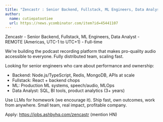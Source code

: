 ```yaml
---
title: "Zencastr : Senior Backend, Fullstack, ML Engineers, Data Analyst"
author:
  name: cutiepatootiee
  url: https://news.ycombinator.com/item?id=45441107
---
```

Zencastr - Senior Backend, Fullstack, ML Engineers, Data Analyst - REMOTE (Americas, UTC-1 to UTC+1) - Full-time

We&#x27;re building the podcast recording platform that makes pro-quality audio accessible to everyone. Fully distributed team, scaling fast.

Looking for senior engineers who care about performance and ownership:
- Backend: Node.js&#x2F;TypeScript, Redis, MongoDB, APIs at scale
- Fullstack: React + backend chops  
- ML: Production ML systems, speech&#x2F;audio, MLOps
- Data Analyst: SQL, BI tools, product analytics (3+ years)

Use LLMs for homework (we encourage it). Ship fast, own outcomes, work from anywhere. Small team, real impact, profitable company.

Apply: <a href="https:&#x2F;&#x2F;jobs.ashbyhq.com&#x2F;zencastr" rel="nofollow">https:&#x2F;&#x2F;jobs.ashbyhq.com&#x2F;zencastr</a> (mention HN)
<JobApplication />
